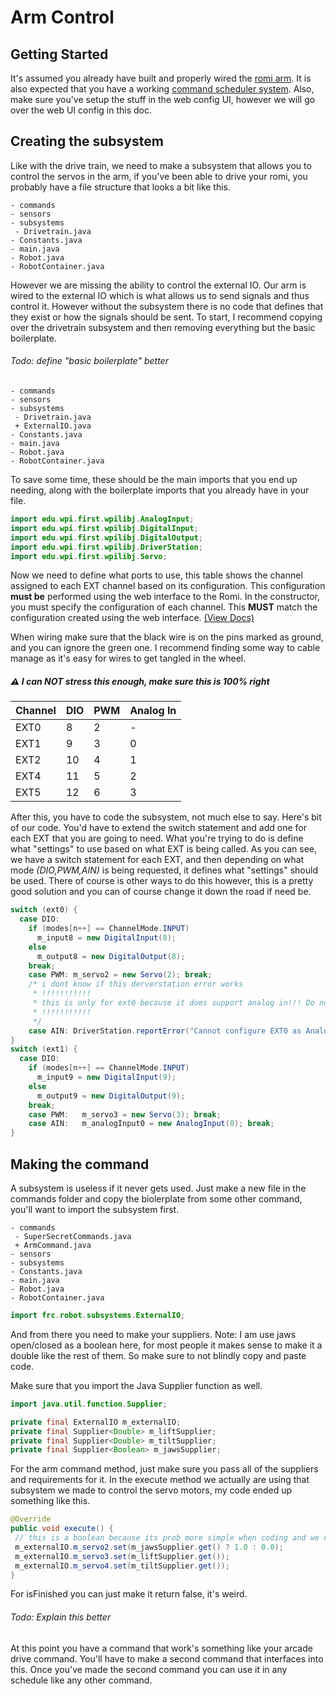 # Arm Control

## Getting Started

It's assumed you already have built and properly wired the [romi arm](https://www.pololu.com/docs/0J76/1). It is also expected that you have a working [command scheduler system](https://github.com/camden-git/romi-docs/blob/main/command-scheduler.md). Also, make sure you've setup the stuff in the web config UI, however we will go over the web UI config in this doc.

## Creating the subsystem

Like with the drive train, we need to make a subsystem that allows you to control the servos in the arm, if you've been able to drive your romi, you probably have a file structure that looks a bit like this.

```
- commands
- sensors
- subsystems
 - Drivetrain.java
- Constants.java
- main.java
- Robot.java
- RobotContainer.java
```

However we are missing the ability to control the external IO. Our arm is wired to the external IO which is what allows us to send signals and thus control it. However without the subsystem there is no code that defines that they exist or how the signals should be sent. To start, I recommend copying over the drivetrain subsystem and then removing everything but the basic boilerplate.

###### *Todo: define "basic boilerplate" better*

```
- commands
- sensors
- subsystems
 - Drivetrain.java
 + ExternalIO.java
- Constants.java
- main.java
- Robot.java
- RobotContainer.java
```

To save some time, these should be the main imports that you end up needing, along with the boilerplate imports that you already have in your file.

```java
import edu.wpi.first.wpilibj.AnalogInput;
import edu.wpi.first.wpilibj.DigitalInput;
import edu.wpi.first.wpilibj.DigitalOutput;
import edu.wpi.first.wpilibj.DriverStation;
import edu.wpi.first.wpilibj.Servo;
```

Now we need to define what ports to use, this table shows the channel assigned to each EXT channel based on its configuration. This configuration **must be** performed using the web interface to the Romi. In the constructor, you must specify the configuration of each channel. This **MUST** match the configuration created using the web interface. [(View Docs)](https://docs.wpilib.org/en/stable/docs/romi-robot/web-ui.html)

When wiring make sure that the black wire is on the pins marked as ground, and you can ignore the green one. I recommend finding some way to cable manage as it's easy for wires to get tangled in the wheel.

##### ⚠️ I can NOT stress this enough, make sure this is 100% right

|Channel|DIO| PWM |Analog In|
|--|--|--|--|
| EXT0 |8|2|-|
|EXT1|9|3|0|
|EXT2|10|4|1|
|EXT4|11|5|2|
|EXT5|12|6|3|

After this, you have to code the subsystem, not much else to say. Here's bit of our code. You'd have to extend the switch statement and add one for each EXT that you are going to need. What you're trying to do is define what "settings" to use based on what EXT is being called. As you can see, we have a switch statement for each EXT, and then depending on what mode *(DIO,PWM,AIN)* is being requested, it defines what "settings" should be used. There of course is other ways to do this however, this is a pretty good solution and you can of course change it down the road if need be.

```java
switch (ext0) {
  case DIO:
    if (modes[n++] == ChannelMode.INPUT)
      m_input8 = new DigitalInput(8);
    else
      m_output8 = new DigitalOutput(8);
    break;
    case PWM: m_servo2 = new Servo(2); break;
    /* i dont know if this derverstation error works 
     * !!!!!!!!!!!
     * this is only for ext0 because it does support analog in!!! Do not do this anywhere else!!!
     * !!!!!!!!!!!
     */
    case AIN: DriverStation.reportError("Cannot configure EXT0 as Analog Input", true); break;
}
switch (ext1) {
  case DIO:
    if (modes[n++] == ChannelMode.INPUT)
      m_input9 = new DigitalInput(9);
    else
      m_output9 = new DigitalOutput(9);
    break;
    case PWM:   m_servo3 = new Servo(3); break;
    case AIN:   m_analogInput0 = new AnalogInput(0); break;
}
```

## Making the command

A subsystem is useless if it never gets used. Just make a new file in the commands folder and copy the biolerplate from some other command, you'll want to import the subsystem first.

```
- commands
 - SuperSecretCommands.java
 + ArmCommand.java
- sensors
- subsystems
- Constants.java
- main.java
- Robot.java
- RobotContainer.java
```

```java
import frc.robot.subsystems.ExternalIO;
```

And from there you need to make your suppliers. Note: I am use jaws open/closed as a boolean here, for most people it makes sense to make it a double like the rest of them. So make sure to not blindly copy and paste code.

Make sure that you import the Java Supplier function as well.

```java
import java.util.function.Supplier;
```

```java
private final ExternalIO m_externalIO;
private final Supplier<Double> m_liftSupplier;
private final Supplier<Double> m_tiltSupplier;
private final Supplier<Boolean> m_jawsSupplier;
```

For the arm command method, just make sure you pass all of the suppliers and requirements for it. In the execute method we actually are using that subsystem we made to control the servo motors, my code ended up something like this.

```java
@Override
public void execute() {
 // this is a boolean because its prob more simple when coding and we never need to have it half open or smth
 m_externalIO.m_servo2.set(m_jawsSupplier.get() ? 1.0 : 0.0);
 m_externalIO.m_servo3.set(m_liftSupplier.get());
 m_externalIO.m_servo4.set(m_tiltSupplier.get());
}
```

For isFinished you can just make it return false, it's weird.

###### *Todo: Explain this better*

At this point you have a command that work's something like your arcade drive command. You'll have to make a second command that interfaces into this. Once you've made the second command you can use it in any schedule like any other command.
